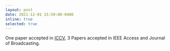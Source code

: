 ```yaml
---
layout: post
date: 2021-12-01 15:59:00-0400
inline: true
selected: true
---
```


One paper accepted in [ICCV](https://openaccess.thecvf.com/content/ICCV2021/html/Kim_Distilling_Global_and_Local_Logits_With_Densely_Connected_Relations_ICCV_2021_paper.html), 3 Papers accepted in IEEE Access and Journal of Broadcasting.